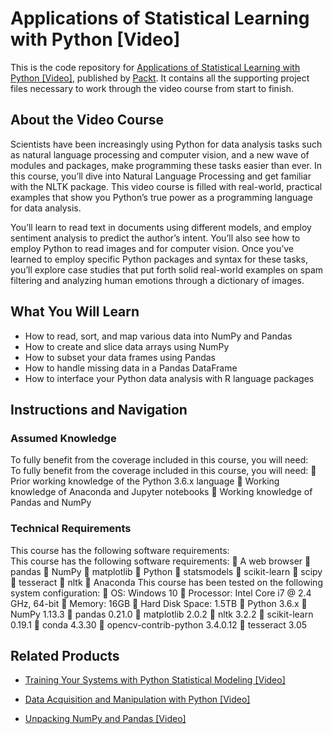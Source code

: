 # Applications of Statistical Learning with Python [Video]
This is the code repository for [Applications of Statistical Learning with Python [Video]](https://www.packtpub.com/big-data-and-business-intelligence/applications-statistical-learning-python-video?utm_source=github&utm_medium=repository&utm_campaign=9781788295499), published by [Packt](https://www.packtpub.com/?utm_source=github). It contains all the supporting project files necessary to work through the video course from start to finish.
## About the Video Course
Scientists have been increasingly using Python for data analysis tasks such as natural language processing and computer vision, and a new wave of modules and packages, make programming these tasks easier than ever. In this course, you’ll dive into Natural Language Processing and get familiar with the NLTK package. This video course is filled with real-world, practical examples that show you Python’s true power as a programming language for data analysis.

You’ll learn to read text in documents using different models, and employ sentiment analysis to predict the author’s intent. You’ll also see how to employ Python to read images and for computer vision. Once you’ve learned to employ specific Python packages and syntax for these tasks, you’ll explore case studies that put forth solid real-world examples on spam filtering and analyzing human emotions through a dictionary of images.


<H2>What You Will Learn</H2>
<DIV class=book-info-will-learn-text>
<UL>
<LI>How to read, sort, and map various data into NumPy and Pandas 
<LI>How to create and slice data arrays using NumPy 
<LI>How to subset your data frames using Pandas 
<LI>How to handle missing data in a Pandas DataFrame 
<LI>How to interface your Python data analysis with R language packages </LI></UL></DIV>

## Instructions and Navigation
### Assumed Knowledge
To fully benefit from the coverage included in this course, you will need:<br/>
To fully benefit from the coverage included in this course, you will need:
	Prior working knowledge of the Python 3.6.x language
	Working knowledge of Anaconda and Jupyter notebooks
	Working knowledge of Pandas and NumPy

### Technical Requirements
This course has the following software requirements:<br/>
This course has the following software requirements:
	A web browser
	pandas
	NumPy
	matplotlib
	Python
	statsmodels
	scikit-learn
	scipy
	tesseract
	nltk
	Anaconda
This course has been tested on the following system configuration:
	OS: Windows 10
	Processor: Intel Core i7 @ 2.4 GHz, 64-bit
	Memory: 16GB
	Hard Disk Space: 1.5TB
	Python 3.6.x
	NumPy 1.13.3
	pandas 0.21.0
	matplotlib 2.0.2
	nltk 3.2.2
	scikit-learn 0.19.1
	conda 4.3.30
	opencv-contrib-python 3.4.0.12
	tesseract 3.05


## Related Products
* [Training Your Systems with Python Statistical Modeling [Video]](https://www.packtpub.com/big-data-and-business-intelligence/training-your-systems-python-statistical-modeling-video?utm_source=github&utm_medium=repository&utm_campaign=9781788293402)

* [Data Acquisition and Manipulation with Python [Video]](https://www.packtpub.com/big-data-and-business-intelligence/data-acquisition-and-manipulation-python-video?utm_source=github&utm_medium=repository&utm_campaign=9781788291415)

* [Unpacking NumPy and Pandas [Video]](https://www.packtpub.com/big-data-and-business-intelligence/unpacking-numpy-and-pandas-video?utm_source=github&utm_medium=repository&utm_campaign=9781787121195)

